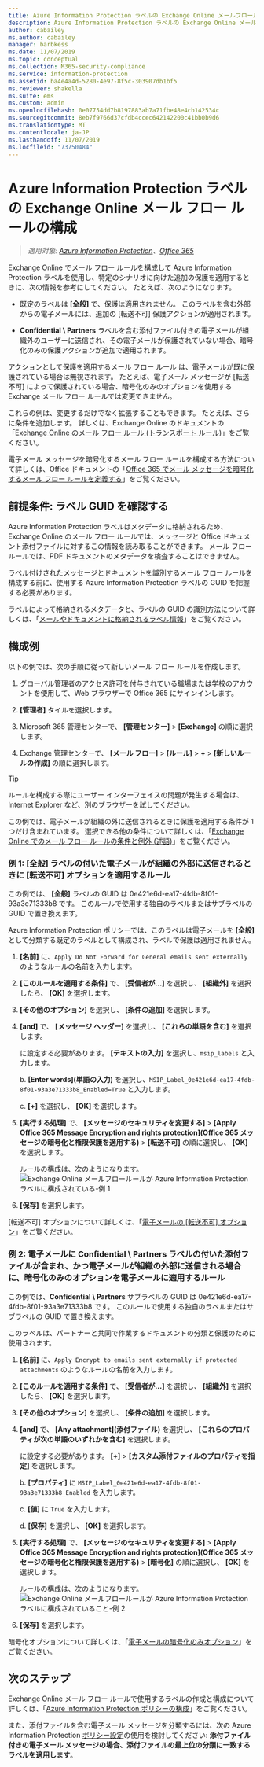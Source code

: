 ```yaml
---
title: Azure Information Protection ラベルの Exchange Online メールフロールール
description: Azure Information Protection ラベルの Exchange Online メール フロー ルールを構成するための手順と例を示します。
author: cabailey
ms.author: cabailey
manager: barbkess
ms.date: 11/07/2019
ms.topic: conceptual
ms.collection: M365-security-compliance
ms.service: information-protection
ms.assetid: ba4e4a4d-5280-4e97-8f5c-303907db1bf5
ms.reviewer: shakella
ms.suite: ems
ms.custom: admin
ms.openlocfilehash: 0e07754dd7b8197883ab7a71fbe48e4cb142534c
ms.sourcegitcommit: 8eb7f9766d37cfdb4ccec642142200c41bb0b9d6
ms.translationtype: MT
ms.contentlocale: ja-JP
ms.lasthandoff: 11/07/2019
ms.locfileid: "73750484"
---
```

# <a name="configuring-exchange-online-mail-flow-rules-for-azure-information-protection-labels"></a>Azure Information Protection ラベルの Exchange Online メール フロー ルールの構成

>*適用対象: [Azure Information Protection](https://azure.microsoft.com/pricing/details/information-protection)、[Office 365](https://download.microsoft.com/download/E/C/F/ECF42E71-4EC0-48FF-AA00-577AC14D5B5C/Azure_Information_Protection_licensing_datasheet_EN-US.pdf)*

Exchange Online でメール フロー ルールを構成して Azure Information Protection ラベルを使用し、特定のシナリオに向けた追加の保護を適用するときに、次の情報を参考にしてください。 たとえば、次のようになります。

- 既定のラベルは **[全般]** で、保護は適用されません。 このラベルを含む外部からの電子メールには、追加の [転送不可] 保護アクションが適用されます。

- **Confidential \ Partners** ラベルを含む添付ファイル付きの電子メールが組織外のユーザーに送信され、その電子メールが保護されていない場合、暗号化のみの保護アクションが追加で適用されます。

アクションとして保護を適用するメール フロー ルール は、電子メールが既に保護されている場合は無視されます。 たとえば、電子メール メッセージが [転送不可] によって保護されている場合、暗号化のみのオプションを使用する Exchange メール フロー ルールでは変更できません。  

これらの例は、変更するだけでなく拡張することもできます。 たとえば、さらに条件を追加します。 詳しくは、Exchange Online のドキュメントの「[Exchange Online のメール フロー ルール (トランスポート ルール)](https://technet.microsoft.com/library/jj919238(v=exchg.150).aspx)」をご覧ください。

電子メール メッセージを暗号化するメール フロー ルールを構成する方法について詳しくは、Office ドキュメントの「[Office 365 でメール メッセージを暗号化するメール フロー ルールを定義する](https://support.office.com/article/define-mail-flow-rules-to-encrypt-email-messages-in-office-365-9b7daf19-d5f2-415b-bc43-a0f5f4a585e8)」をご覧ください。 

## <a name="prerequisite-know-your-label-guid"></a>前提条件: ラベル GUID を確認する

Azure Information Protection ラベルはメタデータに格納されるため、Exchange Online のメール フロー ルールでは、メッセージと Office ドキュメント添付ファイルに対するこの情報を読み取ることができます。 メール フロー ルールでは、PDF ドキュメントのメタデータを検査することはできません。

ラベル付けされたメッセージとドキュメントを識別するメール フロー ルールを構成する前に、使用する Azure Information Protection ラベルの GUID を把握する必要があります。 

ラベルによって格納されるメタデータと、ラベルの GUID の識別方法について詳しくは、「[メールやドキュメントに格納されるラベル情報](configure-policy.md#label-information-stored-in-emails-and-documents)」をご覧ください。

## <a name="example-configurations"></a>構成例

以下の例では、次の手順に従って新しいメール フロー ルールを作成します。

1. グローバル管理者のアクセス許可を付与されている職場または学校のアカウントを使用して、Web ブラウザーで Office 365 にサインインします。 

2. **[管理者]** タイルを選択します。

3. Microsoft 365 管理センターで、 **[管理センター]**  >  **[Exchange]** の順に選択します。

4. Exchange 管理センターで、 **[メール フロー]**  >  **[ルール]**  >  **+**  >  **[新しいルールの作成]** の順に選択します。 

> [!TIP]
> ルールを構成する際にユーザー インターフェイスの問題が発生する場合は、Internet Explorer など、別のブラウザーを試してください。

この例では、電子メールが組織の外に送信されるときに保護を適用する条件が 1 つだけ含まれています。 選択できる他の条件について詳しくは、「[Exchange Online でのメール フロー ルールの条件と例外 (述語)](https://technet.microsoft.com/library/jj919235(v=exchg.150).aspx)」をご覧ください。


### <a name="example-1-rule-that-applies-the-do-not-forward-option-to-emails-that-are-labeled-general-when-they-are-sent-outside-the-organization"></a>例 1: **[全般]** ラベルの付いた電子メールが組織の外部に送信されるときに [転送不可] オプションを適用するルール

この例では、 **[全般]** ラベルの GUID は 0e421e6d-ea17-4fdb-8f01-93a3e71333b8 です。 このルールで使用する独自のラベルまたはサブラベルの GUID で置き換えます。 

Azure Information Protection ポリシーでは、このラベルは電子メールを **[全般]** として分類する既定のラベルとして構成され、ラベルで保護は適用されません。 

1. **[名前]** に、`Apply Do Not Forward for General emails sent externally` のようなルールの名前を入力します。
 
2. **[このルールを適用する条件]** で、 **[受信者が...]** を選択し、 **[組織外]** を選択したら、 **[OK]** を選択します。

3. **[その他のオプション]** を選択し、 **[条件の追加]** を選択します。
 
4. **[and]** で、 **[メッセージ ヘッダー]** を選択し、 **[これらの単語を含む]** を選択します。
     
    に設定する必要があります。 **[テキストの入力]** を選択し、`msip_labels` と入力します。
     
    b. **[Enter words]\(単語の入力\)** を選択し、`MSIP_Label_0e421e6d-ea17-4fdb-8f01-93a3e71333b8_Enabled=True` と入力します。
    
    c. **[+]** を選択し、 **[OK]** を選択します。

5. **[実行する処理]** で、 **[メッセージのセキュリティを変更する]**  >  **[Apply Office 365 Message Encryption and rights protection]\(Office 365 メッセージの暗号化と権限保護を適用する\)**  >  **[転送不可]** の順に選択し、 **[OK]** を選択します。
    
    ルールの構成は、次のようになります。 ![Exchange Online メールフロールールが Azure Information Protection ラベルに構成されている-例 1](./media/aip-exo-rule-ex1.png)

7. **[保存]** を選択します。 

[転送不可] オプションについて詳しくは、「[電子メールの [転送不可] オプション](configure-usage-rights.md#do-not-forward-option-for-emails)」をご覧ください。

### <a name="example-2-rule-that-applies-the-encrypt-only-option-to-emails-when-they-have-attachments-that-are-labeled-confidential--partners-and-these-emails-are-sent-outside-the-organization"></a>例 2: 電子メールに **Confidential \ Partners** ラベルの付いた添付ファイルが含まれ、かつ電子メールが組織の外部に送信される場合に、暗号化のみのオプションを電子メールに適用するルール

この例では、**Confidential \ Partners** サブラベルの GUID は 0e421e6d-ea17-4fdb-8f01-93a3e71333b8 です。 このルールで使用する独自のラベルまたはサブラベルの GUID で置き換えます。 

このラベルは、パートナーと共同で作業するドキュメントの分類と保護のために使用されます。   

1. **[名前]** に、`Apply Encrypt to emails sent externally if protected attachments` のようなルールの名前を入力します。
 
2. **[このルールを適用する条件]** で、 **[受信者が...]** を選択し、 **[組織外]** を選択したら、 **[OK]** を選択します。

3. **[その他のオプション]** を選択し、 **[条件の追加]** を選択します。
 
4. **[and]** で、 **[Any attachment]\(添付ファイル\)** を選択し、 **[これらのプロパティが次の単語のいずれかを含む]** を選択します。
     
    に設定する必要があります。 **[+]**  >  **[カスタム添付ファイルのプロパティを指定]** を選択します。
  
    b. **[プロパティ]** に `MSIP_Label_0e421e6d-ea17-4fdb-8f01-93a3e71333b8_Enabled` を入力します。
    
    c. **[値]** に `True` を入力します。
    
    d. **[保存]** を選択し、 **[OK]** を選択します。

5. **[実行する処理]** で、 **[メッセージのセキュリティを変更する]**  >  **[Apply Office 365 Message Encryption and rights protection]\(Office 365 メッセージの暗号化と権限保護を適用する\)**  >  **[暗号化]** の順に選択し、 **[OK]** を選択します。
    
    ルールの構成は、次のようになります。 ![Exchange Online メールフロールールが Azure Information Protection ラベルに構成されていること-例 2](./media/aip-exo-rule-ex2.png)

6. **[保存]** を選択します。 

暗号化オプションについて詳しくは、「[電子メールの暗号化のみオプション](configure-usage-rights.md#encrypt-only-option-for-emails)」をご覧ください。


## <a name="next-steps"></a>次のステップ

Exchange Online メール フロー ルールで使用するラベルの作成と構成について詳しくは、「[Azure Information Protection ポリシーの構成](configure-policy.md)」をご覧ください。

また、添付ファイルを含む電子メール メッセージを分類するには、次の Azure Information Protection [ポリシー設定](configure-policy-settings.md)の使用を検討してください: **添付ファイル付きの電子メール メッセージの場合、添付ファイルの最上位の分類に一致するラベルを適用します**。


